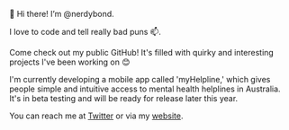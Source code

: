 👋 Hi there! I’m @nerdybond.

I love to code and tell really bad puns 📫.
  
Come check out my public GitHub! It's filled with quirky and interesting projects I've been working on 😊
  
I'm currently developing a mobile app called 'myHelpline,' which gives people simple and intuitive access to mental health helplines in Australia. It's in beta testing and will be ready for release later this year.

You can reach me at [Twitter](https://twitter.com/nerdybond) or via my [website](https://www.michaelbond.com.au).

<!---
nerdybond/nerdybond is a ✨ special ✨ repository because its `README.md` (this file) appears on your GitHub profile.
You can click the Preview link to take a look at your changes.
--->
